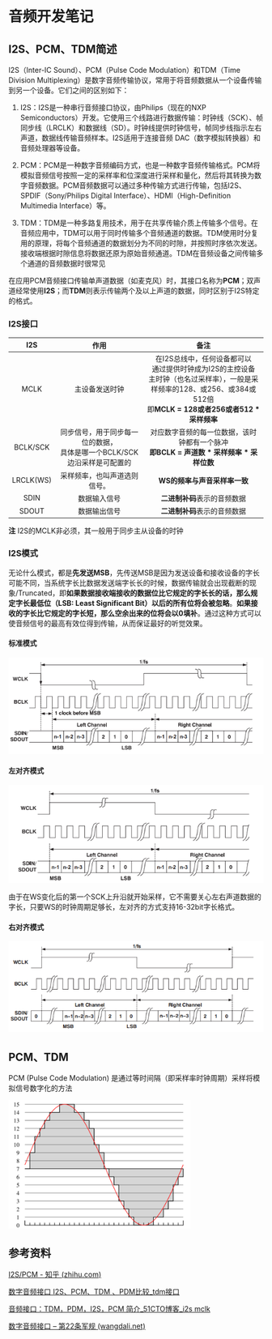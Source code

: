 # 音频开发笔记

## I2S、PCM、TDM简述

I2S（Inter-IC Sound）、PCM（Pulse Code Modulation）和TDM（Time Division Multiplexing）是数字音频传输协议，常用于将音频数据从一个设备传输到另一个设备。它们之间的区别如下：

1. I2S：I2S是一种串行音频接口协议，由Philips（现在的NXP Semiconductors）开发。它使用三个线路进行数据传输：时钟线（SCK）、帧同步线（LRCLK）和数据线（SD）。时钟线提供时钟信号，帧同步线指示左右声道，数据线传输音频样本。I2S适用于连接音频 DAC（数字模拟转换器）和音频处理器等设备。

2. PCM：PCM是一种数字音频编码方式，也是一种数字音频传输格式。PCM将模拟音频信号按照一定的采样率和位深度进行采样和量化，然后将其转换为数字音频数据。PCM音频数据可以通过多种传输方式进行传输，包括I2S、SPDIF（Sony/Philips Digital Interface）、HDMI（High-Definition Multimedia Interface）等。

3. TDM：TDM是一种多路复用技术，用于在共享传输介质上传输多个信号。在音频应用中，TDM可以用于同时传输多个音频通道的数据。TDM使用时分复用的原理，将每个音频通道的数据划分为不同的时隙，并按照时序依次发送。接收端根据时隙信息将数据还原为原始音频通道。TDM在音频设备之间传输多个通道的音频数据时很常见

在应用PCM音频接口传输单声道数据（如麦克风）时，其接口名称为**PCM**；双声道经常使用**I2S**；而**TDM**则表示传输两个及以上声道的数据，同时区别于I2S特定的格式。

### I2S接口

|    I2S    | 作用   |  备注 |
| :-------: | :--: | :--: |
| MCLK | 主设备发送时钟 | 在I2S总线中，任何设备都可以<br />通过提供时钟成为I2S的主控设备<br />主时钟（也名过采样率），一般是采样频率的128、或256、或384或512倍<br />即**MCLK = 128或者256或者512 * 采样频率** |
| BCLK/SCK | 同步信号，用于同步每一位的数据，<br />具体是哪一个BCLK/SCK边沿采样是可配置的 | 对应数字音频的每一位数据，该时钟都有一个脉冲<br />**即BCLK = 声道数 * 采样频率 * 采样位数** |
| LRCLK(WS) | 采样频率，也叫声道选则信号。 | **WS的频率与声音采样率一致** |
| SDIN | 数据输入信号 | **二进制补码**表示的音频数据 |
| SDOUT | 数据输出信号 | **二进制补码**表示的音频数据 |

**注** I2S的MCLK非必须，其一般用于同步主从设备的时钟

### I2S模式

无论什么模式，都是**先发送MSB**，先传送MSB是因为发送设备和接收设备的字长可能不同，当系统字长比数据发送端字长长的时候，数据传输就会出现截断的现象/Truncated，即**如果数据接收端接收的数据位比它规定的字长长的话，那么规定字长最低位（LSB: Least Significant Bit）以后的所有位将会被忽略**。**如果接收的字长比它规定的字长短，那么空余出来的位将会以0填补**。通过这种方式可以使音频信号的最高有效位得到传输，从而保证最好的听觉效果。

#### 标准模式

![标准模式时序图](.\picture\标准模式时序图.png)





#### 左对齐模式

![左对齐模式时序图](.\picture\左对齐时序图.png)

由于在WS变化后的第一个SCK上升沿就开始采样，它不需要关心左右声道数据的字长，只要WS的时钟周期足够长，左对齐的方式支持16-32bit字长格式。

#### 右对齐模式

![左对齐模式时序图](.\picture\右对齐时序图.png)



## PCM、TDM

PCM (Pulse Code Modulation) 是通过等时间隔（即采样率时钟周期）采样将模拟信号数字化的方法

![PCM采样量化](.\picture\pcm_samp.png)



## 参考资料

[I2S/PCM - 知乎 (zhihu.com)](https://zhuanlan.zhihu.com/p/353520173)

[数字音频接口 I2S、PCM、TDM 、PDM比较_tdm接口](https://blog.csdn.net/yangjizhen1533/article/details/113758138)

[音频接口：TDM，PDM，I2S，PCM 简介_51CTO博客_i2s mclk](https://blog.51cto.com/u_12810168/2450275)

[数字音频接口 – 第22条军规 (wangdali.net)](http://www.wangdali.net/i2s/)








